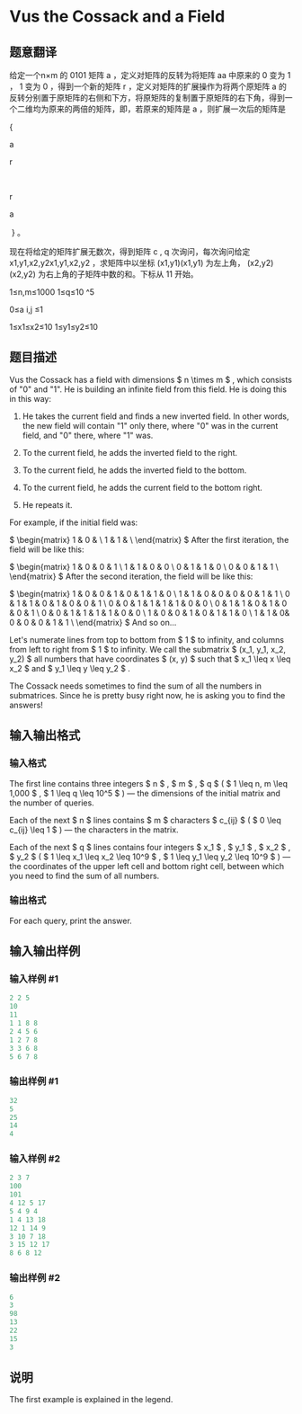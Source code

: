 # Vus the Cossack and a Field

## 题意翻译

给定一个n×m 的 0101 矩阵 a ，定义对矩阵的反转为将矩阵 aa 中原来的 0 变为 1 ， 1 变为 0 ，得到一个新的矩阵 r ，定义对矩阵的扩展操作为将两个原矩阵 a 的反转分别置于原矩阵的右侧和下方，将原矩阵的复制置于原矩阵的右下角，得到一个二维均为原来的两倍的矩阵，即，若原来的矩阵是 a ，则扩展一次后的矩阵是

{

a

r

​

r

a

​ } 。

现在将给定的矩阵扩展无数次，得到矩阵 c , q 次询问，每次询问给定 x1,y1,x2,y2x1,y1,x2,y2 ，求矩阵中以坐标 (x1,y1)(x1,y1) 为左上角， (x2,y2)(x2,y2) 为右上角的子矩阵中数的和。下标从 11 开始。

1≤n,m≤1000 1≤q≤10 ^5

0≤a i,j ≤1

1≤x1≤x2≤10 1≤y1≤y2≤10 

## 题目描述

Vus the Cossack has a field with dimensions $ n \times m $ , which consists of "0" and "1". He is building an infinite field from this field. He is doing this in this way:

1. He takes the current field and finds a new inverted field. In other words, the new field will contain "1" only there, where "0" was in the current field, and "0" there, where "1" was.

2. To the current field, he adds the inverted field to the right.

3. To the current field, he adds the inverted field to the bottom.

4. To the current field, he adds the current field to the bottom right.

5. He repeats it.

For example, if the initial field was:

$ \begin{matrix} 1 & 0 & \\ 1 & 1 & \\ \end{matrix} $ After the first iteration, the field will be like this:

$ \begin{matrix} 1 & 0 & 0 & 1 \\ 1 & 1 & 0 & 0 \\ 0 & 1 & 1 & 0 \\ 0 & 0 & 1 & 1 \\ \end{matrix} $ After the second iteration, the field will be like this:

$ \begin{matrix} 1 & 0 & 0 & 1 & 0 & 1 & 1 & 0 \\ 1 & 1 & 0 & 0 & 0 & 0 & 1 & 1 \\ 0 & 1 & 1 & 0 & 1 & 0 & 0 & 1 \\ 0 & 0 & 1 & 1 & 1 & 1 & 0 & 0 \\ 0 & 1 & 1 & 0 & 1 & 0 & 0 & 1 \\ 0 & 0 & 1 & 1 & 1 & 1 & 0 & 0 \\ 1 & 0 & 0 & 1 & 0 & 1 & 1 & 0 \\ 1 & 1 & 0& 0 & 0 & 0 & 1 & 1 \\ \end{matrix} $ And so on...

Let's numerate lines from top to bottom from $ 1 $ to infinity, and columns from left to right from $ 1 $ to infinity. We call the submatrix $ (x_1, y_1, x_2, y_2) $ all numbers that have coordinates $ (x, y) $ such that $ x_1 \leq x \leq x_2 $ and $ y_1 \leq y \leq y_2 $ .

The Cossack needs sometimes to find the sum of all the numbers in submatrices. Since he is pretty busy right now, he is asking you to find the answers!

## 输入输出格式

### 输入格式

The first line contains three integers $ n $ , $ m $ , $ q $ ( $ 1 \leq n, m \leq 1\,000 $ , $ 1 \leq q \leq 10^5 $ ) — the dimensions of the initial matrix and the number of queries.

Each of the next $ n $ lines contains $ m $ characters $ c_{ij} $ ( $ 0 \leq c_{ij} \leq 1 $ ) — the characters in the matrix.

Each of the next $ q $ lines contains four integers $ x_1 $ , $ y_1 $ , $ x_2 $ , $ y_2 $ ( $ 1 \leq x_1 \leq x_2 \leq 10^9 $ , $ 1 \leq y_1 \leq y_2 \leq 10^9 $ ) — the coordinates of the upper left cell and bottom right cell, between which you need to find the sum of all numbers.

### 输出格式

For each query, print the answer.

## 输入输出样例

### 输入样例 #1

```cpp
2 2 5
10
11
1 1 8 8
2 4 5 6
1 2 7 8
3 3 6 8
5 6 7 8

```
### 输出样例 #1

```cpp
32
5
25
14
4

```
### 输入样例 #2

```cpp
2 3 7
100
101
4 12 5 17
5 4 9 4
1 4 13 18
12 1 14 9
3 10 7 18
3 15 12 17
8 6 8 12

```
### 输出样例 #2

```cpp
6
3
98
13
22
15
3

```
## 说明

The first example is explained in the legend.

